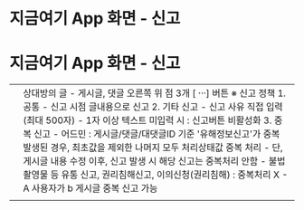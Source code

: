 # 지금여기 App 화면 - 신고

**지금여기 App 화면 - 신고**
====================

|  |  |
| --- | --- |
|  | 상대방의 글 - 게시글, 댓글 오른쪽 위 점 3개 [ ···] 버튼  ※ 신고 정책  1. 공통 - 신고 시점 글내용으로 신고  2. 기타 신고 - 신고 사유 직접 입력 (최대 500자) - 1자 이상 텍스트 미입력 시 : 신고버튼 비활성화  3. 중복 신고 - 어드민 : 게시글/댓글/대댓글ID 기준 '유해정보신고'가 중복 발생된 경우, 최초값을 제외한 나머지 모두 처리상태값 중복 처리 - 단, 게시글 내용 수정 이후, 신고 발생 시 해당 신고는 중복처리 안함 - 불법촬영물 등 유통 신고, 권리침해신고, 이의신청(권리침해) : 중복처리 X - A 사용자가 b 게시글 중복 신고 가능 |
|  |  |